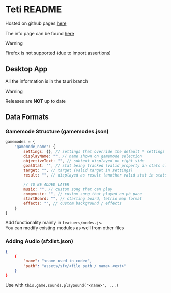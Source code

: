 # Teti README

Hosted on github pages [here](https://titanplayz100.github.io/teti/)

The info page can be found [here](https://titanplayz100.github.io/teti/info.html)

> [!WARNING]
> Firefox is not supported (due to import assertions)

## Desktop App
All the information is in the tauri branch 

> [!WARNING]
> Releases are **NOT** up to date


## Data Formats
### Gamemode Structure (gamemodes.json)
```js
gamemodes = {
    "gamemode_name": {
        settings: {}, // settings that override the default * settings
        displayName: "", // name shown on gamemode selection
        objectiveText: "", // subtext displayed on right side
        goalStat: "", // stat being tracked (valid property in stats class)
        target: "", // target (valid target in settings)
        result: "", // displayed as result (another valid stat in stats class)
        
        // TO BE ADDED LATER
        music: "", // custom song that can play 
        compmusic: "", // custom song that played on pb pace
        startBoard: "", // starting board, tetrio map format
        effects: "", // custom background / effects
    }
}
```

Add functionality mainly in `featuers/modes.js`.  
You can modify existing modules as well from other files

### Adding Audio (sfxlist.json)
```json
{
    {
        "name": "<name used in code>",
        "path": "assets/sfx/<file path / name>.<ext>"
    }
}
```
Use with `this.game.sounds.playSound("<name>", ...)`

